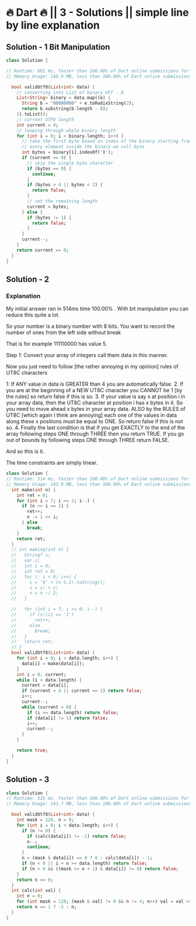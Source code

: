 # 🔥 Dart 🔥 || 3 - Solutions || simple line by line explanation

## Solution - 1 Bit Manipulation

```dart
class Solution {

// Runtime: 601 ms, faster than 100.00% of Dart online submissions for UTF-8 Validation.
// Memory Usage: 148.9 MB, less than 100.00% of Dart online submissions for UTF-8 Validation.

  bool validUtf8(List<int> data) {
    // converting into List of binary UFT - 8
    List<String> binary = data.map((e) {
      String b = "00000000" + e.toRadixString(2);
      return b.substring(b.length - 8);
    }).toList();
    // current UTF8 length
    int current = 0;
    // looping through whole binary length
    for (int i = 0; i < binary.length; i++) {
      // take the first byte based on index of the binary starting from 0
      // every element inside the binary we call byte
      int bytes = binary[i].indexOf('0');
      if (current == 0) {
        // skip the single byte character
        if (bytes == 0) {
          continue;
        }
        if (bytes > 4 || bytes < 2) {
          return false;
        }
        // set the remaining length
        current = bytes;
      } else {
        if (bytes != 1) {
          return false;
        }
      }
      current--;
    }
    return current == 0;
  }
}
```

## Solution - 2

### Explanation

My initial answer ran in 514ms time 100.00% . With bit manipulation you can reduce this quite a lot.

So your number is a binary number with 8 bits. You want to record the number of ones from the left side without break

That is for example 111110000 has value 5.

Step 1: Convert your array of integers call them data in this manner.

Now you just need to follow [the rather annoying in my opinion] rules of UT8C characters

1: If ANY value in data is GREATER than 4 you are automatically false.
2. If you are at the beginning of a NEW UT8C character you CANNOT be 1 [by the rules] so return false if this is so.
3. If your value is say x at position i in your array data, then the UT8C character at position i has x bytes in it. So you need to move ahead x bytes in your array data. ALSO by the RULES of UT8C [which again I think are annoying] each one of the values in data along these x positions must be equal to ONE. So return false if this is not so.
4. Finally the last condition is that if you get EXACTLY to the end of the array following steps ONE through THREE then you return TRUE. If you go out of bounds by following steps ONE through THREE return FALSE.

And so this is it.

The time constraints are simply linear.

```dart
class Solution {
// Runtime: 514 ms, faster than 100.00% of Dart online submissions for UTF-8 Validation.
// Memory Usage: 143.9 MB, less than 100.00% of Dart online submissions for UTF-8 Validation.
  int make(int n) {
    int ret = 0;
    for (int i = 7; i >= 2; i--) {
      if (n >> i == 1) {
        ret++;
        n -= 1 << i;
      } else
        break;
    }
    return ret;
  }
  // int making(int n) {
  //   String? s;
  //   var c;
  //   int i = 0;
  //   int ret = 0;
  //   for (; i < 8; i++) {
  //     c = '0' + (n % 2).toString();
  //     s = s! + c;
  //     n = n ~/ 2;
  //   }

  //   for (int i = 7; i >= 0; i--) {
  //     if (s![i] == '1')
  //       ret++;
  //     else
  //       break;
  //   }
  //   return ret;
  // }
  bool validUtf8(List<int> data) {
    for (int i = 0; i < data.length; i++) {
      data[i] = make(data[i]);
    }
    int i = 0, current;
    while (i < data.length) {
      current = data[i];
      if (current > 4 || current == 1) return false;
      i++;
      current--;
      while (current > 0) {
        if (i >= data.length) return false;
        if (data[i] != 1) return false;
        i++;
        current--;
      }
    }

    return true;
  }
}
```

## Solution - 3

```dart
class Solution {
// Runtime: 526 ms, faster than 100.00% of Dart online submissions for UTF-8 Validation.
// Memory Usage: 143.7 MB, less than 100.00% of Dart online submissions for UTF-8 Validation.

  bool validUtf8(List<int> data) {
    int mask = 128, n = 0;
    for (int i = 0; i < data.length; i++) {
      if (n != 0) {
        if (calc(data[i]) != -1) return false;
        n--;
        continue;
      }
      n = (mask & data[i]) == 0 ? 0 : calc(data[i]) - 1;
      if (n < 0 || i + n >= data.length) return false;
      if (n > 0 && ((mask >> n + 1) & data[i]) != 0) return false;
    }
    return n == 0;
  }
  int calc(int val) {
    int n = 0;
    for (int mask = 128; (mask & val) != 0 && n != 4; n++) val = val << 1;
    return n == 1 ? -1 : n;
  }
}
```
